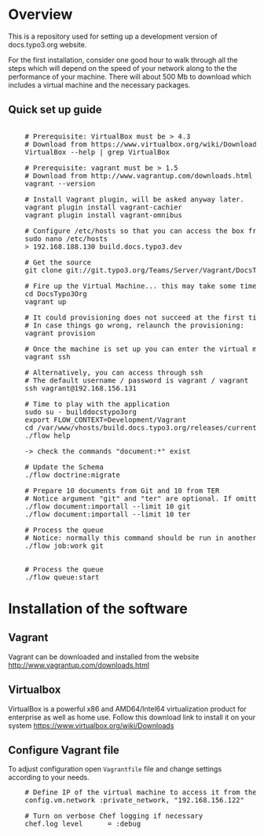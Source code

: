 Overview
========

This is a repository used for setting up a development version of docs.typo3.org website.

For the first installation, consider one good hour to walk through all the steps which will depend on the speed of your network along to the the performance of your machine. There will about 500 Mb to download which includes a virtual machine and the necessary packages.

Quick set up guide
------------------

<pre>

	# Prerequisite: VirtualBox must be > 4.3
	# Download from https://www.virtualbox.org/wiki/Downloads
	VirtualBox --help | grep VirtualBox

	# Prerequisite: vagrant must be > 1.5
	# Download from http://www.vagrantup.com/downloads.html
	vagrant --version

	# Install Vagrant plugin, will be asked anyway later.
	vagrant plugin install vagrant-cachier
	vagrant plugin install vagrant-omnibus

	# Configure /etc/hosts so that you can access the box from the host
	sudo nano /etc/hosts
	> 192.168.188.130 build.docs.typo3.dev

	# Get the source
	git clone git://git.typo3.org/Teams/Server/Vagrant/DocsTypo3Org.git

	# Fire up the Virtual Machine... this may take some time
	cd DocsTypo3Org
	vagrant up

	# It could provisioning does not succeed at the first time.
	# In case things go wrong, relaunch the provisioning:
	vagrant provision

	# Once the machine is set up you can enter the virtual machine by using vagrant itself.
	vagrant ssh

	# Alternatively, you can access through ssh
	# The default username / password is vagrant / vagrant
	ssh vagrant@192.168.156.131

	# Time to play with the application
	sudo su - builddocstypo3org
	export FLOW_CONTEXT=Development/Vagrant
	cd /var/www/vhosts/build.docs.typo3.org/releases/current
	./flow help

	-> check the commands "document:*" exist

	# Update the Schema
	./flow doctrine:migrate

	# Prepare 10 documents from Git and 10 from TER
	# Notice argument "git" and "ter" are optional. If omitted, both TER and Git will be assumed
	./flow document:importall --limit 10 git
	./flow document:importall --limit 10 ter

	# Process the queue
	# Notice: normally this command should be run in another terminal within a screen
	./flow job:work git


	# Process the queue
	./flow queue:start
</pre>

Installation of the software
============================

Vagrant
-------

Vagrant can be downloaded and installed from the website http://www.vagrantup.com/downloads.html

Virtualbox
----------

VirtualBox is a powerful x86 and AMD64/Intel64 virtualization product for enterprise as well as home use.
Follow this download link to install it on your system https://www.virtualbox.org/wiki/Downloads

Configure Vagrant file
----------------------

To adjust configuration open ``Vagrantfile`` file and change settings according to your needs.

<pre>
	# Define IP of the virtual machine to access it from the host
	config.vm.network :private_network, "192.168.156.122"

	# Turn on verbose Chef logging if necessary
	chef.log_level      = :debug
</pre>
